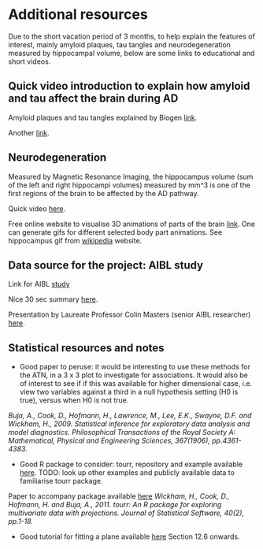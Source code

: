 # Additional resources

Due to the short vacation period of 3 months, to help explain the features of interest, mainly amyloid plaques, tau tangles and neurodegeneration measured by hippocampal volume, below are some links to educational and short videos.


## Quick video introduction to explain how amyloid and tau affect the brain during AD

Amyloid plaques and tau tangles explained by Biogen [link](https://www.youtube.com/watch?v=jBvWadjjwXs).

Another [link](https://www.youtube.com/watch?v=NjgBnx1jVIU).

## Neurodegeneration

Measured by Magnetic Resonance Imaging, the hippocampus volume (sum of the left and right hippocampi volumes) measured by mm^3 is one of the first regions of the brain to be affected by the AD pathway.

Quick video [here](https://www.youtube.com/watch?v=yL_niDr4wJc).

Free online website to visualise 3D animations of parts of the brain [link](http://lifesciencedb.jp/bp3d/). One can generate gifs for different selected body part animations. See hippocampus gif from [wikipedia](https://commons.wikimedia.org/wiki/File:Hippocampus.gif) website.



## Data source for the project: AIBL study

Link for AIBL [study](https://aibl.csiro.au/)

Nice 30 sec summary [here](https://www.youtube.com/watch?v=ikRw_TnJ5M0).

Presentation by Laureate Professor Colin Masters (senior AIBL researcher) [here](https://www.youtube.com/watch?v=oZiPq1Xl59E).


## Statistical resources and notes

- Good paper to peruse: it would be interesting to use these methods for the ATN, in a 3 x 3 plot to investigate for associations. It would also be of interest to see if if this was available for higher dimensional case, i.e. view two variables against a third in a null hypothesis setting (H0 is true), versus when H0 is not true.

_Buja, A., Cook, D., Hofmann, H., Lawrence, M., Lee, E.K., Swayne, D.F. and Wickham, H., 2009. Statistical inference for exploratory data analysis and model diagnostics. Philosophical Transactions of the Royal Society A: Mathematical, Physical and Engineering Sciences, 367(1906), pp.4361-4383._

- Good R package to consider: tourr, repository and example available [here](https://github.com/ggobi/tourr).
TODO: look up other examples and publicly available data to familiarise tourr package.

Paper to accompany package available [here](https://core.ac.uk/download/pdf/6287941.pdf)
_Wickham, H., Cook, D., Hofmann, H. and Buja, A., 2011. tourr: An R package for exploring multivariate data with projections. Journal of Statistical Software, 40(2), pp.1-18._

- Good tutorial for fitting a plane available [here](https://bio723-class.github.io/Bio723-book/fitting-regression-models-in-r.html#multiple-regression)
Section 12.6 onwards.
